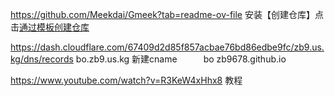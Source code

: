 https://github.com/Meekdai/Gmeek?tab=readme-ov-file
安装【创建仓库】点击[通过模板创建仓库](https://github.com/new?template_name=Gmeek-template&template_owner=Meekdai)

https://dash.cloudflare.com/67409d2d85f857acbae76bd86edbe9fc/zb9.us.kg/dns/records
bo.zb9.us.kg       新建cname　　　bo      zb9678.github.io

https://www.youtube.com/watch?v=R3KeW4xHhx8
教程

